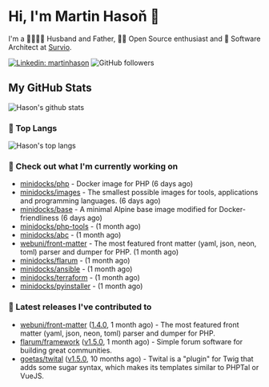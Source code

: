 # Hi, I'm Martin Hasoň 👋

I'm a 👨‍👩‍👧‍👦 Husband and Father, 🧑‍💻 Open Source enthusiast and 📐 Software Architect at [Survio](https://www.survio.com).

[![Linkedin: martinhason](https://img.shields.io/badge/-Martin%20Hasoň-blue?style=flat-square&logo=Linkedin&logoColor=white&link=https://www.linkedin.com/in/martinhason/)](https://www.linkedin.com/in/martinhason/)
![GitHub followers](https://img.shields.io/github/followers/hason?label=Follow&style=social)


## My GitHub Stats
![Hason's github stats](https://github-readme-stats.vercel.app/api?username=hason&show_icons=true&include_all_commits=true&theme=dracula&hide_border=true&hide_title=true)

### 💾 Top Langs
![Hason's top langs](https://github-readme-stats.vercel.app/api/top-langs/?username=hason&layout=compact&theme=dracula&hide_border=true&hide_title=true)

### 👷 Check out what I'm currently working on

- [minidocks/php](https://github.com/minidocks/php) - Docker image for PHP (6 days ago)
- [minidocks/images](https://github.com/minidocks/images) - The smallest possible images for tools, applications and programming languages. (6 days ago)
- [minidocks/base](https://github.com/minidocks/base) - A minimal Alpine base image modified for Docker-friendliness (6 days ago)
- [minidocks/php-tools](https://github.com/minidocks/php-tools) -  (1 month ago)
- [minidocks/abc](https://github.com/minidocks/abc) -  (1 month ago)
- [webuni/front-matter](https://github.com/webuni/front-matter) - The most featured front matter (yaml, json, neon, toml) parser and dumper for PHP. (1 month ago)
- [minidocks/flarum](https://github.com/minidocks/flarum) -  (1 month ago)
- [minidocks/ansible](https://github.com/minidocks/ansible) -  (1 month ago)
- [minidocks/terraform](https://github.com/minidocks/terraform) -  (1 month ago)
- [minidocks/pyinstaller](https://github.com/minidocks/pyinstaller) -  (1 month ago)

### 🔭 Latest releases I've contributed to

- [webuni/front-matter](https://github.com/webuni/front-matter) ([1.4.0](https://github.com/webuni/front-matter/releases/tag/1.4.0), 1 month ago) - The most featured front matter (yaml, json, neon, toml) parser and dumper for PHP.
- [flarum/framework](https://github.com/flarum/framework) ([v1.5.0](https://github.com/flarum/framework/releases/tag/v1.5.0), 1 month ago) - Simple forum software for building great communities.
- [goetas/twital](https://github.com/goetas/twital) ([v1.5.0](https://github.com/goetas/twital/releases/tag/v1.5.0), 10 months ago) - Twital is a &#34;plugin&#34; for Twig that adds some sugar syntax, which makes its templates similar to PHPTal or VueJS.
